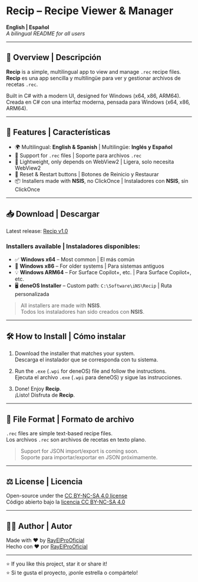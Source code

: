 # Recip – Recipe Viewer & Manager

**English | Español**  
*A bilingual README for all users*

---

## 📝 Overview | Descripción

**Recip** is a simple, multilingual app to view and manage `.rec` recipe files.  
**Recip** es una app sencilla y multilingüe para ver y gestionar archivos de recetas `.rec`.

Built in C# with a modern UI, designed for Windows (x64, x86, ARM64).  
Creada en C# con una interfaz moderna, pensada para Windows (x64, x86, ARM64).

---

## 🚀 Features | Características

- 🌍 Multilingual: **English & Spanish** | Multilingüe: **Inglés y Español**
- 🧪 Support for `.rec` files | Soporte para archivos `.rec`
- 🧹 Lightweight, only depends on WebView2 | Ligera, solo necesita WebView2
- 🔁 Reset & Restart buttons | Botones de Reinicio y Restaurar
- 📦 Installers made with **NSIS**, no ClickOnce | Instaladores con **NSIS**, sin ClickOnce

---

## 📥 Download | Descargar

Latest release: [Recip v1.0](https://github.com/RayElProOficial/Recip/releases)

### Installers available | Instaladores disponibles:

- ✅ **Windows x64** – Most common | El más común
- 💾 **Windows x86** – For older systems | Para sistemas antiguos
- 💡 **Windows ARM64** – For Surface Copilot+, etc. | Para Surface Copilot+, etc.
- 🖥️ **deneOS Installer** – Custom path: `C:\Software\iNS\Recip` | Ruta personalizada

> All installers are made with **NSIS**.  
> Todos los instaladores han sido creados con **NSIS**.

---

## 🛠️ How to Install | Cómo instalar

1. Download the installer that matches your system.  
   Descarga el instalador que se corresponda con tu sistema.

2. Run the `.exe` (`.wpi` for deneOS) file and follow the instructions.  
   Ejecuta el archivo `.exe` (`.wpi` para deneOS) y sigue las instrucciones.

3. Done! Enjoy **Recip**.  
   ¡Listo! Disfruta de **Recip**.

---

## 📄 File Format | Formato de archivo

`.rec` files are simple text-based recipe files.  
Los archivos `.rec` son archivos de recetas en texto plano.

> Support for JSON import/export is coming soon.  
> Soporte para importar/exportar en JSON próximamente.

---

## ⚖️ License | Licencia

Open-source under the [CC BY-NC-SA 4.0 license](LICENSE)  
Código abierto bajo la [licencia CC BY-NC-SA 4.0](LICENSE)

---

## 👨‍💻 Author | Autor

Made with ❤️ by [RayElProOficial](https://github.com/RayElProOficial)  
Hecho con ❤️ por [RayElProOficial](https://github.com/RayElProOficial)

---

⭐ If you like this project, star it or share it!  
⭐ Si te gusta el proyecto, ¡ponle estrella o compártelo!
